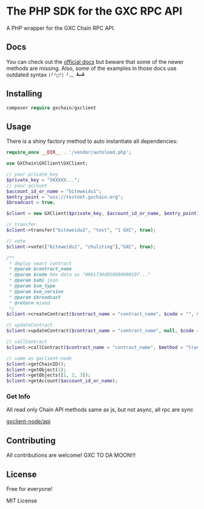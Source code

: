 # The PHP SDK for the GXC RPC API

A PHP wrapper for the GXC Chain RPC API.

## Docs

You can check out the [official docs](https://gxchain.github.io/gxclient-node/api/) but 
beware that some of the newer methods are missing. Also, some of the examples in those 
docs use outdated syntax `(╯°□°）╯︵ ┻━┻`

## Installing

```php
composer require gxchain/gxclient
```

## Usage

There is a shiny factory method to auto instantiate all dependencies: 

```php
require_once __DIR__ . '/vendor/autoload.php';

use GXChain\GXClient\GXClient;

// your private_key
$private_key = "5KXXXX...";
// your account
$account_id_or_name = "biteweidu1";
$entry_point = "wss://testnet.gxchain.org";
$broadcast = true;

$client = new GXClient($private_key, $account_id_or_name, $entry_point);

// transfer
$client->transfer("biteweidu2", "test", "1 GXC", true);

// vote
$client->vote(["biteweidu1", "zhuliting"],"GXC", true);

/**
 * deploy smart contract
 * @param $contract_name
 * @param $code hex data as "0061736d010000000197..."
 * @param $abi json
 * @param $vm_type
 * @param $vm_version
 * @param $broadcast
 * @return mixed
 */
$client->createContract($contract_name = "contract_name", $code = "", $abi = [], "0", "0", $broadcast);

// updateContract
$client->updateContract($contract_name = "contract_name", null, $code = "", $abi, true);

// callContract
$client->callContract($contract_name = "contract_name", $method = "transfer", $param = ['memo' => ""], $amount_asset = "1 GXC", $broadcast);

// same as gxclient-node
$client->getChainID();
$client->getObject(1);
$client->getObjects([1, 2, 3]);
$client->getAccount($account_id_or_name);
```

### Get Info

All read only Chain API methods same as js, but not async, all rpc are sync

[gxclient-node/api](https://gxchain.github.io/gxclient-node/api/) 

## Contributing

All contributions are welcome! GXC TO DA MOON!!!

## License

Free for everyone!

MIT License
